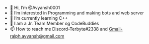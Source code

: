 - 👋 Hi, I’m @Avyansh0001
- 👀 I’m interested in Programming and making bots and web server
- 🌱 I’m currently learning C++
- 💞️ I am a Jr. Team Member og CodeBuddies 
- 📫 How to reach me Discord-Terbyte#2338 and Gmail-ralph.avyansh@gmail.com


